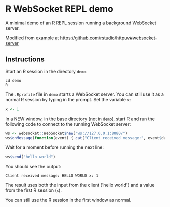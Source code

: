 # R WebSocket REPL demo

A minimal demo of an R REPL session running a background WebSocket server.

Modified from example at https://github.com/rstudio/httpuv#websocket-server

## Instructions

Start an R session in the directory `demo`:

```
cd demo
R
```

The `.Rprofile` file in `demo` starts a WebSocket server. You can still use it as a normal R session by typing in the prompt. Set the variable `x`:

```r
x <- 1
```

In a NEW window, in the base directory (not in `demo`), start R and run the following code to connect to the running WebSocket server:

```r
ws <- websocket::WebSocket$new("ws://127.0.0.1:8080/")
ws$onMessage(function(event) { cat("Client received message:", event$data, "\n") })
```

Wait for a moment before running the next line:

```r
ws$send("hello world")
```

You should see the output:

```
Client received message: HELLO WORLD x: 1
```

The result uses both the input from the client ('hello world') and a value from the first R session (`x`).

You can still use the R session in the first window as normal.

